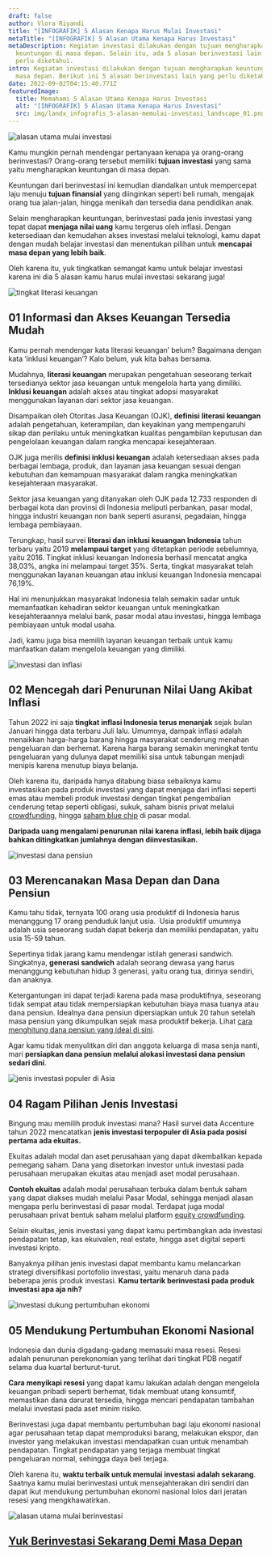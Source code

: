 ```yaml
---
draft: false
author: Vlora Riyandi
title: "[INFOGRAFIK] 5 Alasan Kenapa Harus Mulai Investasi"
metaTitle: "[INFOGRAFIK] 5 Alasan Utama Kenapa Harus Investasi"
metaDescription: Kegiatan investasi dilakukan dengan tujuan mengharapkan
  keuntungan di masa depan. Selain itu, ada 5 alasan berinvestasi lain yang
  perlu diketahui.
intro: Kegiatan investasi dilakukan dengan tujuan mengharapkan keuntungan di
  masa depan. Berikut ini 5 alasan berinvestasi lain yang perlu diketahui.
date: 2022-09-02T04:15:40.771Z
featuredImage:
  title: Memahami 5 Alasan Utama Kenapa Harus Investasi
  alt: "[INFOGRAFIK] 5 Alasan Utama Kenapa Harus Investasi"
  src: img/landx_infografis_5-alasan-memulai-investasi_landscape_01.png
---
```

![alasan utama mulai investasi](https://cdn.discordapp.com/attachments/976309038067367996/1015187565541867621/LandX_Infografis_5-Alasan-Memulai-Investasi_REV_1.png "alasan utama mulai investasi")

Kamu mungkin pernah mendengar pertanyaan kenapa ya orang-orang berinvestasi? Orang-orang tersebut memiliki **tujuan investasi** yang sama yaitu mengharapkan keuntungan di masa depan.

Keuntungan dari berinvestasi ini kemudian diandalkan untuk mempercepat laju menuju **tujuan finansial** yang diinginkan seperti beli rumah, mengajak orang tua jalan-jalan, hingga menikah dan tersedia dana pendidikan anak.

Selain mengharapkan keuntungan, berinvestasi pada jenis investasi yang tepat dapat **menjaga nilai uang** kamu tergerus oleh inflasi. Dengan ketersediaan dan kemudahan akses investasi melalui teknologi, kamu dapat dengan mudah belajar investasi dan menentukan pilihan untuk **mencapai masa depan yang lebih baik**.

Oleh karena itu, yuk tingkatkan semangat kamu untuk belajar investasi karena ini dia 5 alasan kamu harus mulai investasi sekarang juga!

![tingkat literasi keuangan](https://lh3.googleusercontent.com/AvphD0WE_pDAYzCIVpMnDmxAVs95-Z7wYV6b7sDKzPs0d4ewqyn0kMEuGLhccMwKcNUrvamD4m6GbXu4JKN_Vj2rclX9pyzGrPRQutNWBJ0YecdwKTPrnE2-6RAF2_noaDVbIoddALVYj0VC0HJ-psjF3QxzKIHozPQWReEFDplA7kNC1UA0Oy0JpA "tingkat literasi keuangan")

## 01 Informasi dan Akses Keuangan Tersedia Mudah

Kamu pernah mendengar kata literasi keuangan’ belum? Bagaimana dengan kata ‘inklusi keuangan’? Kalo belum, yuk kita bahas bersama.

Mudahnya, **literasi keuangan** merupakan pengetahuan seseorang terkait tersedianya sektor jasa keuangan untuk  mengelola harta yang dimiliki. **Inklusi keuangan** adalah akses atau tingkat adopsi masyarakat menggunakan layanan dari sektor jasa keuangan.

Disampaikan oleh Otoritas Jasa Keuangan (OJK), **definisi** **literasi keuangan** adalah pengetahuan, keterampilan, dan keyakinan yang mempengaruhi sikap dan perilaku untuk meningkatkan kualitas pengambilan keputusan dan pengelolaan keuangan dalam rangka mencapai kesejahteraan.

OJK juga merilis **definisi inklusi keuangan** adalah ketersediaan akses pada berbagai lembaga, produk, dan layanan jasa keuangan sesuai dengan kebutuhan dan kemampuan masyarakat dalam rangka meningkatkan kesejahteraan masyarakat.

Sektor jasa keuangan yang ditanyakan oleh OJK pada 12.733 responden di berbagai kota dan provinsi di Indonesia meliputi perbankan, pasar modal, hingga industri keuangan non bank seperti asuransi, pegadaian, hingga lembaga pembiayaan.

Terungkap, hasil survei **literasi dan inklusi keuangan Indonesia** tahun terbaru yaitu 2019 **melampaui target** yang ditetapkan periode sebelumnya, yaitu 2016. Tingkat inklusi keuangan Indonesia berhasil mencatat angka 38,03%, angka ini melampaui target 35%. Serta, tingkat masyarakat telah menggunakan layanan keuangan atau inklusi keuangan Indonesia mencapai 76,19%.

Hal ini menunjukkan masyarakat Indonesia telah semakin sadar untuk memanfaatkan kehadiran sektor keuangan untuk meningkatkan kesejahteraannya melalui bank, pasar modal atau investasi, hingga lembaga pembiayaan untuk modal usaha.

Jadi, kamu juga bisa memilih layanan keuangan terbaik untuk kamu manfaatkan dalam mengelola keuangan yang dimiliki.

![investasi dan inflasi](https://lh6.googleusercontent.com/oBDmbecYcQ-ra4c0W1eX1dUfzm5z3C7rp4n-mdbkIAGMX75rSyR4Br_9TVscD3vqtCTi5gyCj5RZ0598VhMZVO8puISInbvoscFL6NYhZloAwmib8j8D8iwrAnW9pcxhDDOUjkKY2k8dIqzfR_Af-CKvfx5dvMb90B0-Gm3_73VCQnhlVYiT5nMWiQ "investasi dan inflasi")

## 02 Mencegah dari Penurunan Nilai Uang Akibat Inflasi

Tahun 2022 ini saja **tingkat inflasi Indonesia terus menanjak** sejak bulan Januari hingga data terbaru Juli lalu. Umumnya, dampak inflasi adalah menaikkan harga-harga barang hingga masyarakat cenderung menahan pengeluaran dan berhemat. Karena harga barang semakin meningkat tentu pengeluaran yang dulunya dapat memiliki sisa untuk tabungan menjadi menipis karena menutup biaya belanja. 

Oleh karena itu, daripada hanya ditabung biasa sebaiknya kamu investasikan pada produk investasi yang dapat menjaga dari inflasi seperti emas atau membeli produk investasi dengan tingkat pengembalian cenderung tetap seperti obligasi, sukuk, saham bisnis privat melalui [crowdfunding](https://landx.id/), hingga [saham blue chip](https://landx.id/blog/investasi-ke-saham-blue-chip/) di pasar modal. 

**Daripada uang mengalami penurunan nilai karena inflasi, lebih baik dijaga bahkan ditingkatkan jumlahnya dengan diinvestasikan.**

![investasi dana pensiun](https://lh3.googleusercontent.com/zY7HaocmEJsx2DnQQOz-KGpE_4e8EqC48ZEJxAyFdCAxMFtxE6Z3gF8eClZEIoNDvFC7aVuU9gzfTHMqPqPa3H2t-8zRxHlPPZVOVrlia0qbLvYURbl5CfFqj3raG9v-7bYvAhiqGEbb_zx8jA2_aDnsJ_g-cqAdjxHX8akzj7lEd0EQIW4lJTyq8w "investasi dana pensiun")

## 03 Merencanakan Masa Depan dan Dana Pensiun 

Kamu tahu tidak, ternyata 100 orang usia produktif di Indonesia harus menanggung 17 orang penduduk lanjut usia.  Usia produktif umumnya adalah usia seseorang sudah dapat bekerja dan memiliki pendapatan, yaitu usia 15-59 tahun.

Sepertinya tidak jarang kamu mendengar istilah generasi sandwich. Singkatnya, **generasi sandwich** adalah seorang dewasa yang harus menanggung kebutuhan hidup 3 generasi, yaitu orang tua, dirinya sendiri, dan anaknya.

Ketergantungan ini dapat terjadi karena pada masa produktifnya, seseorang tidak sempat atau tidak mempersiapkan kebutuhan biaya masa tuanya atau dana pensiun. Idealnya dana pensiun dipersiapkan untuk 20 tahun setelah masa pensiun yang dikumpulkan sejak masa produktif bekerja. Lihat [cara menghitung dana pensiun yang ideal di sini](https://landx.id/blog/perencanaan-keuangan-untuk-hari-tua/#menghitung-dana-pensiun-yang-ideal).

Agar kamu tidak menyulitkan diri dan anggota keluarga di masa senja nanti, mari **persiapkan dana pensiun melalui alokasi investasi dana pensiun sedari dini**. 

![jenis investasi populer di Asia](https://lh3.googleusercontent.com/MHTXgZ0O3omNIFQxsWfZzxuXX14m1oQQm5BAa_NMrTnr65sI1vcHFbvhT7WllDf3wIus1YqT7dhdKJXmAmjMpUQ4hKqycZFYeTMi0f4c-OpPRp-Awb8D3PElDmSGButX10MIneuSu7VsStPE7KKxn1mVI7T4S4x4ZNo7yTsf5S7Uc36ak-cOU-XlSw "jenis investasi populer di Asia")

## 04 Ragam Pilihan Jenis Investasi

Bingung mau memilih produk investasi mana? Hasil survei data Accenture tahun 2022 mencatatkan **jenis investasi terpopuler di Asia pada posisi pertama ada ekuitas.** 

Ekuitas adalah modal dan aset perusahaan yang dapat dikembalikan kepada pemegang saham. Dana yang disetorkan investor untuk investasi pada perusahaan merupakan ekuitas atau menjadi aset modal perusahaan. 

**Contoh ekuitas** adalah modal perusahaan terbuka dalam bentuk saham yang dapat diakses mudah melalui Pasar Modal, sehingga menjadi alasan mengapa perlu berinvestasi di pasar modal. Terdapat juga modal perusahaan privat bentuk saham melalui platform [equity crowdfunding](https://landx.id/).

Selain ekuitas, jenis investasi yang dapat kamu pertimbangkan ada investasi pendapatan tetap, kas ekuivalen, real estate, hingga aset digital seperti investasi kripto.

Banyaknya pilihan jenis investasi dapat membantu kamu melancarkan strategi diversifikasi portofolio investasi, yaitu menaruh dana pada beberapa jenis produk investasi. **Kamu tertarik berinvestasi pada produk investasi apa aja nih?**

![investasi dukung pertumbuhan ekonomi](https://lh4.googleusercontent.com/H_MsbuLGz1jwxQa_SixYrASJarandGHEFc4CgHBLizDXA5UbC9S_pvKz4RUqzlN3zWVVOOtePbY4c8FXQLebGIVkgNkNNjEuz1fon9JJoYzO-mHA-QiX3SwT9Rw4Qcx5r51ReOmMKmujgrXtYXRJnmezL73fhzICkQo-PHkSRFa71xlpUVKDmiu3Rg "investasi dukung pertumbuhan ekonomi")

## 05 Mendukung Pertumbuhan Ekonomi Nasional

Indonesia dan dunia digadang-gadang memasuki masa resesi. Resesi adalah penurunan perekonomian yang terlihat dari tingkat PDB negatif selama dua kuartal berturut-turut. 

**Cara menyikapi resesi** yang dapat kamu lakukan adalah dengan mengelola keuangan pribadi seperti berhemat, tidak membuat utang konsumtif, memastikan dana darurat tersedia, hingga mencari pendapatan tambahan melalui investasi pada aset minim risiko.

Berinvestasi juga dapat membantu pertumbuhan bagi laju ekonomi nasional agar perusahaan tetap dapat memproduksi barang, melakukan ekspor, dan investor yang melakukan investasi mendapatkan cuan untuk menambah pendapatan. Tingkat pendapatan yang terjaga membuat tingkat pengeluaran normal, sehingga daya beli terjaga.

Oleh karena itu, **waktu terbaik untuk memulai investasi adalah sekarang**. Saatnya kamu mulai berinvestasi untuk mensejahterakan diri sendiri dan dapat ikut mendukung pertumbuhan ekonomi nasional lolos dari jeratan resesi yang mengkhawatirkan.

![alasan utama mulai berinvestasi](https://lh5.googleusercontent.com/PwjGKtYixWvZKrtb3bZ2khizk77i_92O9KbqjydaNsPrWnQfEwrG3pv1R-HL_GuS0k07Qsut5FC91ZTy6bHLoJzgPXedIaDTTg2aEhQFkvfhfvRRzb1HAZNp40qulSNIgdfR4IduVywRnB6QnIggJvHLFaln3CGxt5SyzAP5LFM_YZKAnzPZKg0a8w "alasan utama mulai berinvestasi")

## [Yuk ](https://landx.id/project/?utm_source=Blog&utm_medium=organic+keyword&utm_campaign=blog&utm_id=Blog)[Berinvestasi Sekarang Demi Masa Depan](https://landx.id/project/?utm_source=Blog&utm_medium=organic+keyword&utm_campaign=blog&utm_id=Blog)